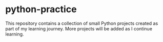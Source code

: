 # python-practice
This repository contains a collection of small Python projects created as part of my learning journey.  More projects will be added as I continue learning.
